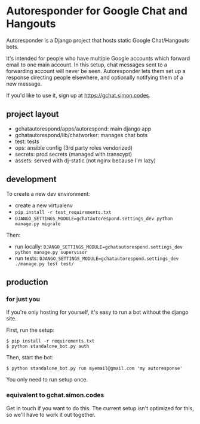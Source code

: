 # Autoresponder for Google Chat and Hangouts

Autoresponder is a Django project that hosts static Google Chat/Hangouts bots.

It's intended for people who have multiple Google accounts which forward email to one main account.
In this setup, chat messages sent to a forwarding account will never be seen.
Autoresponder lets them set up a response directing people elsewhere, and optionally notifying them of a new message.

If you'd like to use it, sign up at https://gchat.simon.codes.

## project layout

* gchatautorespond/apps/autorespond: main django app
* gchatautorespond/lib/chatworker: manages chat bots
* test: tests
* ops: ansible config (3rd party roles vendorized)
* secrets: prod secrets (managed with transcypt)
* assets: served with dj-static (not nginx because I'm lazy)

## development

To create a new dev environment:

* create a new virtualenv
* `pip install -r test_requirements.txt`
* `DJANGO_SETTINGS_MODULE=gchatautorespond.settings_dev python manage.py migrate`

Then:

* run locally: `DJANGO_SETTINGS_MODULE=gchatautorespond.settings_dev python manage.py supervisor`
* run tests: `DJANGO_SETTINGS_MODULE=gchatautorespond.settings_dev ./manage.py test test/`

## production

### for just you 

If you're only hosting for yourself, it's easy to run a bot without the django site.

First, run the setup:
```
$ pip install -r requirements.txt
$ python standalone_bot.py auth
```

Then, start the bot:
```
$ python standalone_bot.py run myemail@gmail.com 'my autoresponse'
```

You only need to run setup once.

### equivalent to gchat.simon.codes

Get in touch if you want to do this.
The current setup isn't optimized for this, so we'll have to work it out together.
